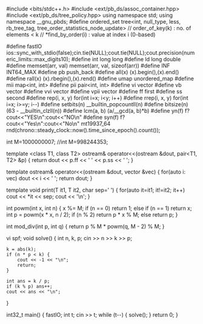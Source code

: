   #include <bits/stdc++.h>
#include <ext/pb_ds/assoc_container.hpp>
#include <ext/pb_ds/tree_policy.hpp>
using namespace std;
using namespace __gnu_pbds;
#define ordered_set tree<int, null_type, less<int>, rb_tree_tag, tree_order_statistics_node_update>
// order_of_key(k) : no. of elements < k
// *find_by_order(i) : value at index i (0-based)

#define fastIO ios::sync_with_stdio(false);cin.tie(NULL);cout.tie(NULL);cout.precision(numeric_limits<double>::max_digits10);
#define int long long
#define ld long double
#define memset(arr, val) memset(arr, val, sizeof(arr))
#define INF INT64_MAX
#define pb push_back
#define all(x) (x).begin(),(x).end()
#define rall(x) (x).rbegin(),(x).rend()
#define umap unordered_map
#define mii map<int, int>
#define pii pair<int, int>
#define vi vector<int>
#define vb vector<bool>
#define vvi vector<vi>
#define vpii vector<pii>
#define ff first
#define ss second
#define rep(i, x, y) for(int i=x; i<y; i++)
#define rrep(i, x, y) for(int i=x; i>=y; i--)
#define setbits(n) __builtin_popcountll(n)
#define bitsize(n) (63 - __builtin_clzll(n))
#define lcm(a, b) (a/__gcd(a, b)*b)
#define yn(f) f?cout<<"YES\n":cout<<"NO\n"
#define syn(f) f?cout<<"Yes\n":cout<<"No\n"
mt19937_64 rnd(chrono::steady_clock::now().time_since_epoch().count());

int M=1000000007;
//int M=998244353;

template <class T1, class T2>
ostream& operator<<(ostream &dout, pair<T1, T2> &p) { return dout << p.ff << ' ' << p.ss << ' '; }

template <class T>
ostream& operator<<(ostream &dout, vector<T> &vec) { for(auto i: vec) dout << i << ' '; return dout; }

template <class T>
void print(T it1, T it2, char sep=' ') { for(auto it=it1; it!=it2; it++) cout << *it << sep; cout << '\n'; }

int powm(int x, int n) {
    x %= M;
    if (n == 0) return 1; else if (n == 1) return x;
    int p = powm(x * x, n / 2);
    if (n % 2) return p * x % M; else return p;
}

int mod_div(int p, int q) { return p % M * powm(q, M - 2) % M; }

vi spf;
 void solve() {
    int n, k, p;
    cin >> n >> k >> p;

    k = abs(k);
    if (n * p < k) {
        cout << -1 << "\n";
        return;
    }

    int ans = k / p;
    if (k % p) ans++;
    cout << ans << "\n";
}

int32_t main() {
    fastIO;
    int t;
    cin >> t;
    while (t--) {
        solve();
    }
    return 0;
}

